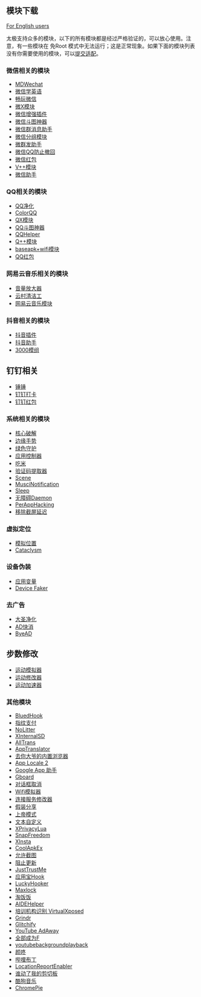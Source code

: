 ## 模块下载

[For English users](MODULE.md)

太极支持众多的模块，以下的所有模块都是经过严格验证的，可以放心使用。注意，有一些模块在 免Root 模式中无法运行；这是正常现象。如果下面的模块列表没有你需要使用的模块，可以[提交适配](https://github.com/taichi-framework/TaiChi/issues)。

### 微信相关的模块

- [MDWechat][MDWechat]
- [微信学英语][微信学英语]
- [畅玩微信][畅玩微信]
- [微X模块][微X模块]
- [微信增强插件][微信增强插件]
- [微信斗图神器][微信斗图神器]
- [微信群消息助手][微信群消息助手]
- [微信分组模块][微信分组模块]
- [微群发助手][微群发助手]
- [微信QQ防止撤回][微信QQ防止撤回]
- [微信红包][微信红包]
- [V++模块][V++模块]
- [微信助手][微信助手]

### QQ相关的模块

- [QQ净化][QQ净化]
- [ColorQQ][ColorQQ]
- [QX模块][QX模块]
- [QQ斗图神器][QQ斗图神器]
- [QQHelper][QQHelper]
- [Q++模块][Q++模块]
- [baseapk+wifi模块][baseapk+wifi模块]
- [QQ红包][QQ红包]

### 网易云音乐相关的模块

- [音量放大器][音量放大器]
- [云村清洁工][云村清洁工]
- [网易云音乐模块][网易云音乐模块]

### 抖音相关的模块

- [抖音插件][抖音插件]
- [抖音助手][抖音助手]
- [3000模组][3000模组]

## 钉钉相关

- [锤锤][锤锤]
- [钉钉打卡][钉钉打卡]
- [钉钉红包][钉钉红包]

### 系统相关的模块

- [核心破解][核心破解]
- [边缘手势][边缘手势]
- [绿色守护][绿色守护]
- [应用控制器][应用控制器]
- [吃米][吃米]
- [验证码提取器][验证码提取器]
- [Scene][Scene]
- [MusciNotification][MusciNotification]
- [Sleep][Sleep]
- [无障碍Daemon][无障碍Daemon]
- [PerAppHacking][PerAppHacking]
- [移除截屏延迟][移除截屏延迟]

### 虚拟定位

- [模拟位置][模拟位置]
- [Cataclysm][Cataclysm]

### 设备伪装

- [应用变量][应用变量]
- [Device Faker][Device Faker]

### 去广告

- [大圣净化][大圣净化]
- [AD快消][AD快消]
- [ByeAD][ByeAD]

## 步数修改

- [运动模拟器][运动模拟器]
- [运动修改器][运动修改器]
- [运动加速器][运动加速器]

### 其他模块

- [BluedHook][BluedHook]
- [指纹支付][指纹支付]
- [NoLitter][NoLitter]
- [XInternalSD][XInternalSD]
- [AllTrans][AllTrans]
- [AppTranslator][AppTranslator]
- [去你大爷的内置浏览器][去你大爷的内置浏览器]
- [App Locale 2][App Locale 2]
- [Google App 助手][Google App 助手]
- [Gboard][Gboard]
- [对话框取消][对话框取消]
- [Wifi模拟器][Wifi模拟器]
- [连接服务修改器][连接服务修改器]
- [假装分享][假装分享]
- [上帝模式][上帝模式]
- [文本自定义][文本自定义]
- [XPrivacyLua][XPrivacyLua]
- [SnapFreedom][SnapFreedom]
- [XInsta][XInsta]
- [CoolApkEx][CoolApkEx]
- [允许截图][允许截图]
- [阻止更新][阻止更新]
- [JustTrustMe][JustTrustMe]
- [应用宝Hook][应用宝Hook]
- [LuckyHooker][LuckyHooker]
- [Maxlock][Maxlock]
- [淘饭饭][淘饭饭]
- [AIDEHelper][AIDEHelper]
- [培训机构识别 VirtualXposed][培训机构识别 VirtualXposed]
- [Grindr][Grindr]
- [Glitchify][Glitchify]
- [YouTube AdAway][YouTube AdAway]
- [全部成为F][全部成为F]
- [youtubebackgroundplayback][youtubebackgroundplayback]
- [颜咚][颜咚]
- [哔哩布丁][哔哩布丁]
- [LocationReportEnabler][LocationReportEnabler]
- [谁动了我的剪切板][谁动了我的剪切板]
- [酷狗音乐][酷狗音乐]
- [ChromePie][ChromePie]


[MDWechat]: https://www.lanzous.com/i35s77a
[微信学英语]: https://www.lanzous.com/i32fype
[畅玩微信]: https://www.lanzous.com/i38cb0j
[微X模块]: https://www.lanzous.com/i2zjxkj
[微信增强插件]: https://www.lanzous.com/i34lp3g
[微信斗图神器]: https://www.lanzous.com/i34lp4h
[微信群消息助手]: https://www.lanzous.com/i38ccvg
[微信分组模块]: https://www.lanzous.com/i34lp5i
[微群发助手]: https://www.lanzous.com/i38ce5c
[微信QQ防止撤回]: https://www.lanzous.com/i2zjvre
[微信红包]: https://www.lanzous.com/i32fyod
[V++模块]: https://www.lanzous.com/i38cf6j
[微信助手]: https://www.lanzous.com/i38ngxi

[QQ净化]: https://www.lanzous.com/i38chlg
[ColorQQ]: https://www.lanzous.com/i362ari
[QX模块]: https://www.lanzous.com/i2zjxfe
[QQ斗图神器]: https://www.lanzous.com/i38cj2j
[QQHelper]: https://www.lanzous.com/i34lqfe
[Q++模块]: https://www.lanzous.com/i38cjwj
[baseapk+wifi模块]: https://www.lanzous.com/i38cl4d
[QQ红包]: https://www.lanzous.com/i32fymb

[音量放大器]: https://www.lanzous.com/i35wsng
[云村清洁工]: https://www.lanzous.com/i2zjxti
[网易云音乐模块]: https://www.lanzous.com/i2zjx8h

[抖音插件]: https://www.lanzous.com/i38cnij
[抖音助手]: https://www.lanzous.com/i38cqcb
[3000模组]: https://www.lanzous.com/i35wsfi

[锤锤]: https://www.lanzous.com/i38cr1g
[钉钉打卡]: https://www.lanzous.com/i38cr5a
[钉钉红包]: https://www.lanzous.com/i32fync

[核心破解]: https://www.lanzous.com/i2zjxrg
[边缘手势]: https://www.lanzous.com/i38csyf
[绿色守护]: https://www.lanzous.com/i2zjvda
[应用控制器]: https://www.lanzous.com/i2zjvbi
[吃米]: https://www.lanzous.com/i37zbyf
[验证码提取器]: https://www.lanzous.com/i35yevc
[Scene]: https://www.lanzous.com/i38cu2f
[MusciNotification]: https://www.lanzous.com/i38cuve
[Sleep]: https://www.lanzous.com/i38cvih
[无障碍Daemon]: https://www.lanzous.com/i38cu6j
[PerAppHacking]: https://www.lanzous.com/i34lkud
[移除截屏延迟]: https://www.lanzous.com/i32fyji

[模拟位置]: https://www.lanzous.com/i38cxub
[Cataclysm]: https://www.lanzous.com/i30hntc

[应用变量]: https://www.lanzous.com/i2zjxed
[Device Faker]: https://www.lanzous.com/i38d12h

[大圣净化]: https://www.lanzous.com/i37zcre
[AD快消]: https://www.lanzous.com/i37zbub
[ByeAD]: https://www.lanzous.com/i38d2qh

[运动加速器]: https://www.lanzous.com/i32g3fe
[运动模拟器]: https://www.lanzous.com/i38d39g
[运动修改器]: https://www.lanzous.com/i38d38f

[BluedHook]: https://www.lanzous.com/i34lktc
[指纹支付]: https://www.lanzous.com/i38d93g
[NoLitter]: https://www.lanzous.com/i35wrqd
[XInternalSD]: https://www.lanzous.com/i38d9ve
[AllTrans]: https://www.lanzous.com/i38ddre
[AppTranslator]: https://www.lanzous.com/i30hpaf
[去你大爷的内置浏览器]: https://www.lanzous.com/i32g3ed
[App Locale 2]: https://www.lanzous.com/i38dfih
[Google App 助手]: https://www.lanzous.com/i37zcna
[Gboard]: https://www.lanzous.com/i37zcbi
[对话框取消]: https://www.lanzous.com/i38dgrc
[Wifi模拟器]: https://www.lanzous.com/i37zckh
[连接服务修改器]: https://www.lanzous.com/i38drri
[假装分享]: https://www.lanzous.com/i362asj
[上帝模式]: https://www.lanzous.com/i38dssf
[文本自定义]: https://www.lanzous.com/i38duih
[XPrivacyLua]: https://www.lanzous.com/i2zk25e
[SnapFreedom]: https://www.lanzous.com/i38dwwd
[XInsta]: https://www.lanzous.com/i38e3ve
[CoolApkEx]: https://www.lanzous.com/i38dx4b
[允许截图]: https://www.lanzous.com/i38dvuf
[阻止更新]: https://www.lanzous.com/i38dxkh
[JustTrustMe]: https://www.lanzous.com/i32fykj
[应用宝Hook]: https://www.lanzous.com/i2zjxqf
[LuckyHooker]: https://www.lanzous.com/i34lkra
[Maxlock]: https://www.lanzous.com/i35wskd
[淘饭饭]: https://www.lanzous.com/i38dzba
[AIDEHelper]: https://www.lanzous.com/i38dyeh
[培训机构识别 VirtualXposed]: https://www.lanzous.com/i37zbvc
[Grindr]: https://www.lanzous.com/i38e1md
[Glitchify]: https://www.lanzous.com/i38e1kb
[YouTube AdAway]: https://www.lanzous.com/i38e1ij
[全部成为F]: https://www.lanzous.com/i38e47g
[youtubebackgroundplayback]: https://www.lanzous.com/i38e95e
[颜咚]: https://www.lanzous.com/i2zjvli
[哔哩布丁]: https://www.lanzous.com/i2zjveb
[LocationReportEnabler]: https://www.lanzous.com/i30hq5g
[谁动了我的剪切板]: https://www.lanzous.com/i38e5xi
[酷狗音乐]: https://www.lanzous.com/i38e6fg
[ChromePie]: https://www.lanzous.com/i38e61c
